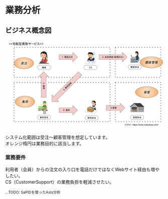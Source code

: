 # 業務分析

## ビジネス概念図
![Alt text](./概念図（目的別）.svg)

システム化範囲は受注〜顧客管理を想定しています。  
オレンジ楕円は業務目的に該当します。

### 業務要件
利用者（会員）からの注文の入り口を電話だけではなくWebサイト経由も増やしたい。  
CS（CustomerSupport）の業務負担を軽減させたい。  

<small>...TODO: SaPIDを使ったAsIs分析</small>